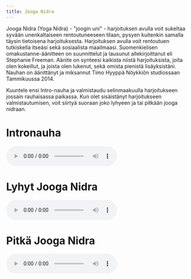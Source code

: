 ```yaml
---
title: Jooga Nidra
---
```

Jooga Nidra (Yoga Nidra) - "joogin uni" - harjoituksen avulla voit sukeltaa syvään unenkaltaiseen rentoutuneeseen tilaan, pysyen kuitenkin samalla täysin tietoisena harjoituksesta. Harjoituksen avulla voit rentoutuen tutkiskella itseäsi sekä sosiaalista maailmaasi. Suomenkielisen omakustanne-äänitteen on suunnittelut ja lausunut allekirjoittanut eli Stephanie Freeman. Aänite on synteesi kaikista niistä harjoituksista, joita olen kokeillut, ja joista olen lukenut, sekä omista pienistä lisäyksistäni. Nauhan on äänittänyt ja miksannut Timo Hyyppä Nöykkiön studiossaan Tammikuussa 2014.

Kuuntele ensi Intro-nauha ja valmistaudu selinmaakuulla harjoitukseen jossain rauhaisassa paikassa. Kun olet sisäistänyt harjoitukseen valmistautumisen, voit siirtyä suoraan joko lyhyeen ja tai pitkään jooga nidraan.

Intronauha
==========

<audio controls>
  <source src="/audio/yoga-nidra-intro.mp3" type="audio/mpeg">
  Selaimesi ei tue soittoa.
</audio> 

Lyhyt Jooga Nidra
=================

<audio controls>
  <source src="/audio/yoga-nidra-short.mp3" type="audio/mpeg">
  Selaimesi ei tue soittoa.
</audio>

Pitkä Jooga Nidra
=================

<audio controls>
  <source src="/audio/yoga-nidra-long.mp3" type="audio/mpeg">
  Selaimesi ei tue soittoa.
</audio> 

